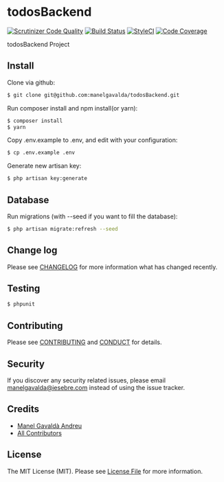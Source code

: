 # todosBackend
[![Scrutinizer Code Quality](https://scrutinizer-ci.com/g/manelgavalda/todosBackend/badges/quality-score.png?b=master)](https://scrutinizer-ci.com/g/manelgavalda/todosBackend/?branch=master)
[![Build Status](https://travis-ci.org/manelgavalda/todosBackend.svg?branch=master)](https://travis-ci.org/manelgavalda/todosBackend)
[![StyleCI](https://styleci.io/repos/71568885/shield?branch=master)](https://styleci.io/repos/71568885)
[![Code Coverage](https://scrutinizer-ci.com/g/manelgavalda/todosBackend/badges/coverage.png?b=master)](https://scrutinizer-ci.com/g/manelgavalda/todosBackend/?branch=master)


todosBackend Project

## Install

Clone via github:

``` bash
$ git clone git@github.com:manelgavalda/todosBackend.git
```

Run composer install and npm install(or yarn):
``` bash
$ composer install
$ yarn
```

Copy .env.example to .env, and edit with your configuration:
``` bash
$ cp .env.example .env
```

Generate new artisan key:
``` bash
$ php artisan key:generate
```

## Database

Run migrations (with --seed if you want to fill the database):
``` bash
$ php artisan migrate:refresh --seed
```

## Change log

Please see [CHANGELOG](CHANGELOG.md) for more information what has changed recently.

## Testing

``` bash
$ phpunit
```

## Contributing

Please see [CONTRIBUTING](CONTRIBUTING.md) and [CONDUCT](CONDUCT.md) for details.

## Security

If you discover any security related issues, please email manelgavalda@iesebre.com instead of using the issue tracker.

## Credits

- [Manel Gavaldà Andreu][link-author]
- [All Contributors][link-contributors]

## License

The MIT License (MIT). Please see [License File](LICENSE.md) for more information.

[ico-version]: https://img.shields.io/packagist/v/manelgavalda/todos-backend.svg?style=flat-square
[ico-license]: https://img.shields.io/badge/license-MIT-brightgreen.svg?style=flat-square
[ico-travis]: https://img.shields.io/travis/manelgavalda/todos-backend/master.svg?style=flat-square
[ico-scrutinizer]: https://img.shields.io/scrutinizer/coverage/g/manelgavalda/todos-backend.svg?style=flat-square
[ico-code-quality]: https://img.shields.io/scrutinizer/g/manelgavalda/todos-backend.svg?style=flat-square
[ico-downloads]: https://img.shields.io/packagist/dt/manelgavalda/todos-backend.svg?style=flat-square

[link-packagist]: https://packagist.org/packages/manelgavalda/todos-backend
[link-travis]: https://travis-ci.org/manelgavalda/todos-backend
[link-scrutinizer]: https://scrutinizer-ci.com/g/manelgavalda/todos-backend/code-structure
[link-code-quality]: https://scrutinizer-ci.com/g/manelgavalda/todos-backend
[link-downloads]: https://packagist.org/packages/manelgavalda/todos-backend
[link-author]: https://github.com/manelgavalda
[link-contributors]: ../../contributors